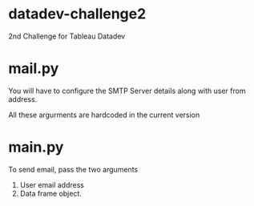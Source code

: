 # datadev-challenge2
2nd Challenge for Tableau Datadev

# mail.py
You will have to configure the SMTP Server details along with user from address. 

All these argurments are hardcoded in the current version

# main.py
To send email, pass the two arguments 
1. User email address 
2. Data frame object.
